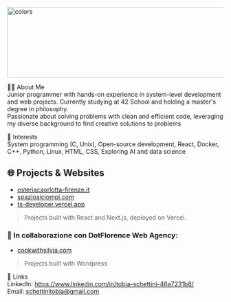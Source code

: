 <img width="920" height="164" alt="colors" src="https://github.com/user-attachments/assets/fd64f639-3a18-45ec-8001-b1debf94e3f6" />

👨‍💻 About Me <br/>
Junior programmer with hands-on experience in system-level development and web projects. Currently studying at 42 School and holding a master's degree in philosophy. <br/>
Passionate about solving problems with clean and efficient code, leveraging my diverse background to find creative solutions to problems

🌟 Interests <br/>
System programming (C, Unix),
Open-source development,
React, Docker,
C++, Python, Linux,
HTML, CSS,
Exploring AI and data science

## 🌐 Projects & Websites
- [osteriacaorlotta-firenze.it](https://www.osteriacaorlotta-firenze.it)
- [spazioaiciompi.com](https://spazioaiciompi.com)
- [ts-developer.vercel.app](https://ts-developer.vercel.app)

> Projects built with React and Next.js, deployed on Vercel.

### 🤝 In collaborazione con DotFlorence Web Agency:
- [cookwithsilvia.com](https://cookwithsilvia.com)

>  Projects built with Wordpress

🔗 Links <br/>
LinkedIn: https://www.linkedin.com/in/tobia-schettini-46a7231b8/ <br/>
Email: schettinitobia@gmail.com
